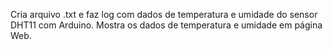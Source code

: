 Cria arquivo .txt e faz log com dados de temperatura e umidade do sensor DHT11 com Arduino. Mostra os dados de temperatura e umidade em página Web.
